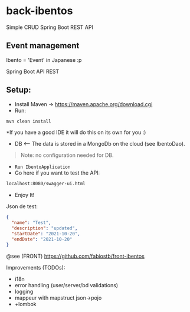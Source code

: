 # back-ibentos
Simple CRUD Spring Boot REST API

## Event management
Ibento = 'Event' in Japanese :p

Spring Boot API REST

## Setup:
- Install Maven -> https://maven.apache.org/download.cgi
- Run:
```sh
mvn clean install
```
*If you have a good IDE it will do this on its own for you :) 
- DB <-- The data is stored in a MongoDb on the cloud (see IbentoDao). 
> Note: no configuration needed for DB.
- ``` Run IbentoApplication ```
- Go here if you want to test the API:
```sh
localhost:8080/swagger-ui.html
```
- Enjoy It!

Json de test:
```json
{
  "name": "Test",
  "description": "updated",
  "startDate": "2021-10-20",
  "endDate": "2021-10-20"
}
```

@see (FRONT) https://github.com/fabiostb/front-ibentos


Improvements (TODOs):
- i18n
- error handling (user/server/bd validations)
- logging
- mappeur with mapstruct json->pojo
- +lombok
